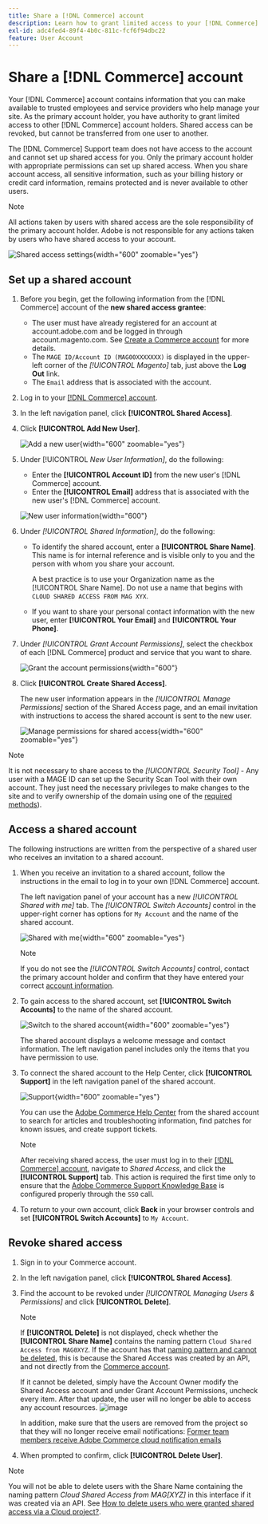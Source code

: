 ```yaml
---
title: Share a [!DNL Commerce] account
description: Learn how to grant limited access to your [!DNL Commerce] account for other [!DNL Commerce] account holders.
exl-id: adc4fed4-89f4-4b0c-811c-fcf6f94dbc22
feature: User Account
---
```

# Share a [!DNL Commerce] account

Your [!DNL Commerce] account contains information that you can make available to trusted employees and service providers who help manage your site. As the primary account holder, you have authority to grant limited access to other [!DNL Commerce] account holders. Shared access can be revoked, but cannot be transferred from one user to another.

The [!DNL Commerce] Support team does not have access to the account and cannot set up shared access for you. Only the primary account holder with appropriate permissions can set up shared access. When you share account access, all sensitive information, such as your billing history or credit card information, remains protected and is never available to other users.

>[!NOTE]
>
>All actions taken by users with shared access are the sole responsibility of the primary account holder. Adobe is not responsible for any actions taken by users who have shared access to your account.

![Shared access settings](./assets/shared-access.png){width="600" zoomable="yes"}

## Set up a shared account

1. Before you begin, get the following information from the [!DNL Commerce] account of the **new shared access grantee**:

   - The user must have already registered for an account at account.adobe.com and be logged in through account.magento.com. See [Create a Commerce account](https://experienceleague.adobe.com/en/docs/commerce-admin/start/commerce-account/commerce-account-create#create-a-commerce-account) for more details.
   - The `MAGE ID/Account ID (MAG00XXXXXXX)` is displayed in the upper-left corner of the _[!UICONTROL Magento]_ tab, just above the **Log Out** link.
   - The `Email` address that is associated with the account.

1. Log in to your [[!DNL Commerce] account](commerce-account-create.md).

1. In the left navigation panel, click **[!UICONTROL Shared Access]**.

1. Click **[!UICONTROL Add New User]**.

   ![Add a new user](./assets/shared-access-add.png){width="600" zoomable="yes"}

1. Under [!UICONTROL _New User Information]_, do the following:

   - Enter the **[!UICONTROL Account ID]** from the new user's [!DNL Commerce] account.
   - Enter the **[!UICONTROL Email]** address that is associated with the new user's [!DNL Commerce] account.

   ![New user information](./assets/shared-new-user.png){width="600"}

1. Under _[!UICONTROL Shared Information]_, do the following:

   - To identify the shared account, enter a **[!UICONTROL Share Name]**. This name is for internal reference and is visible only to you and the person with whom you share your account.
   
     A best practice is to use your Organization name as the [!UICONTROL Share Name]. Do not use a name that begins with `CLOUD SHARED ACCESS FROM MAG XYX`.
   - If you want to share your personal contact information with the new user, enter **[!UICONTROL Your Email]** and **[!UICONTROL Your Phone]**.

1. Under _[!UICONTROL Grant Account Permissions]_, select the checkbox of each [!DNL Commerce] product and service that you want to share.

   ![Grant the account permissions](./assets/shared-permissions.png){width="600"}

1. Click **[!UICONTROL Create Shared Access]**.

   The new user information appears in the _[!UICONTROL Manage Permissions]_ section of the Shared Access page, and an email invitation with instructions to access the shared account is sent to the new user.

   ![Manage permissions for shared access](./assets/shared-manage-permissions.png){width="600" zoomable="yes"}

>[!NOTE]
>
>It is not necessary to share access to the _[!UICONTROL Security Tool]_ - Any user with a MAGE ID can set up the Security Scan Tool with their own account. They just need the necessary privileges to make changes to the site and to verify ownership of the domain using one of the [required methods](https://experienceleague.adobe.com/en/docs/commerce-admin/systems/security/security-scan)).

## Access a shared account

The following instructions are written from the perspective of a shared user who receives an invitation to a shared account.

1. When you receive an invitation to a shared account, follow the instructions in the email to log in to your own [!DNL Commerce] account.

   The left navigation panel of your account has a new _[!UICONTROL Shared with me]_ tab. The _[!UICONTROL Switch Accounts]_ control in the upper-right corner has options for `My Account` and the name of the shared account.

   ![Shared with me](./assets/shared-with-me.png){width="600" zoomable="yes"}

   >[!NOTE]
   >
   >   If you do not see the _[!UICONTROL Switch Accounts]_ control, contact the primary account holder and confirm that they have entered your correct [account information](#set-up-a-shared-account).


1. To gain access to the shared account, set **[!UICONTROL Switch Accounts]** to the name of the shared account.

   ![Switch to the shared account](./assets/shared-switch.png){width="600" zoomable="yes"}

   The shared account displays a welcome message and contact information. The left navigation panel includes only the items that you have permission to use.

1. To connect the shared account to the Help Center, click **[!UICONTROL Support]** in the left navigation panel of the shared account.

   ![Support](./assets/shared-support.png){width="600" zoomable="yes"}

   You can use the [Adobe Commerce Help Center](https://experienceleague.adobe.com/en/docs/commerce-knowledge-base/kb/overview) from the shared account to search for articles and troubleshooting information, find patches for known issues, and create support tickets.

   >[!NOTE]
   >
   >After receiving shared access, the user must log in to their [[!DNL Commerce] account](https://account.magento.com/customer/account/login), navigate to _Shared Access_, and click the **[!UICONTROL Support]** tab. This action is required the first time only to ensure that the [Adobe Commerce Support Knowledge Base](https://experienceleague.adobe.com/en/docs/commerce-knowledge-base/kb/overview) is configured properly through the `SSO` call.

1. To return to your own account, click **Back** in your browser controls and set **[!UICONTROL Switch Accounts]** to `My Account`.

## Revoke shared access

1. Sign in to your Commerce account.

1. In the left navigation panel, click **[!UICONTROL Shared Access]**.

1. Find the account to be revoked under _[!UICONTROL Managing Users & Permissions]_ and click **[!UICONTROL Delete]**. 

   >[!NOTE]
   >
   > If  **[!UICONTROL Delete]** is not displayed, check whether the **[!UICONTROL Share Name]** contains the naming pattern  `Cloud Shared Access from MAG0XYZ`. If the account has that [naming pattern and cannot be deleted](https://experienceleague.adobe.com/en/docs/commerce-knowledge-base/kb/help-center-guide/magento-help-center-user-guide#remove-cloud-shared-access-users), this is because the Shared Access was created by an API, and not directly from the [Commerce account](https://account.magento.com/).
   > 
   > If it cannot be deleted, simply have the Account Owner modify the Shared Access account and under Grant Account Permissions, uncheck every item. After that update, the user will no longer be able to access any account resources.
   > ![image](https://git.corp.adobe.com/AdobeDocs/commerce-admin.en/assets/38345/55f383e5-89c7-4832-bada-f765b522f4b5)
   >
   > In addition, make sure that the users are removed from the project so that they will no longer receive email notifications: [Former team members receive Adobe Commerce cloud notification emails](https://experienceleague.adobe.com/en/docs/commerce-knowledge-base/kb/troubleshooting/miscellaneous/former-teammembers-receive-cloud-notification-emails)


1. When prompted to confirm, click **[!UICONTROL Delete User]**.

 >[!NOTE]
 >
 >You will not be able to delete users with the Share Name containing the naming pattern _Cloud Shared Access from MAG[XYZ]_ in this interface if it was created via an API. See [How to delete users who were granted shared access via a Cloud project?](https://experienceleague.adobe.com/en/docs/commerce-knowledge-base/kb/troubleshooting/miscellaneous/shared-access-troubleshooting).
